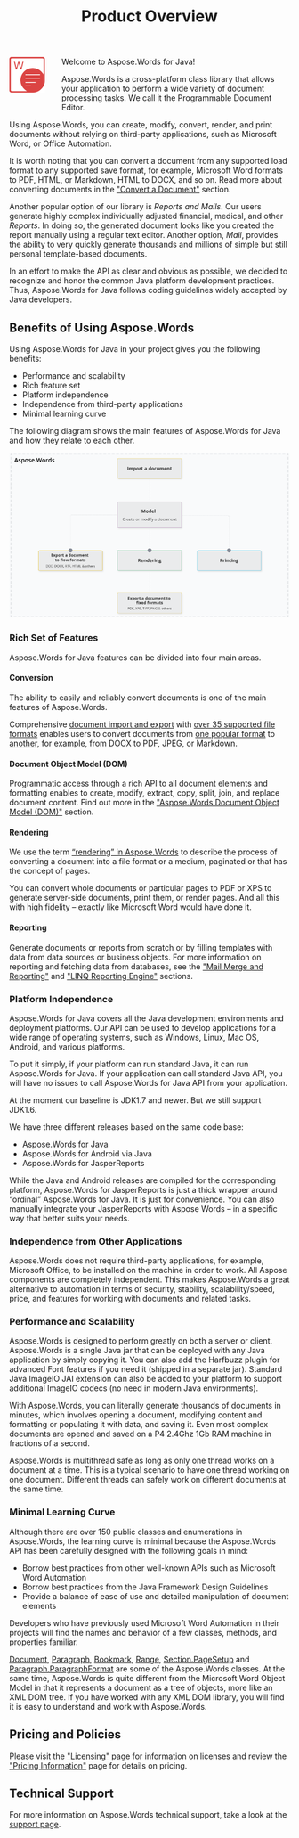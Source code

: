 ﻿---
title: Product Overview
description: "With Aspose.Words for Java you can create, modify, convert, render, and print documents without relying on third-party applications. Aspose.Words is a cross-platform class library."
type: docs
weight: 5
url: /java/product-overview/
aliases:
 - /java/overview-of-aspose-words-in-java/
 - /java/introducing-aspose-words-for-java/
---

<img src="home_1" alt="aspose-words-product" align="left" style="width:64px; margin: 0 30px 30px 0"/>

Welcome to Aspose.Words for Java!

Aspose.Words is a cross-platform class library that allows your application to perform a wide variety of document processing tasks. We call it the Programmable Document Editor.

Using Aspose.Words, you can create, modify, convert, render, and print documents without relying on third-party applications, such as Microsoft Word, or Office Automation.

It is worth noting that you can convert a document from any supported load format to any supported save format, for example, Microsoft Word formats to PDF, HTML, or Markdown, HTML to DOCX, and so on. Read more about converting documents in the ["Convert a Document"](https://docs.aspose.com/words/java/convert-a-document/) section.

Another popular option of our library is *Reports and Mails*. Our users generate highly complex individually adjusted financial, medical, and other *Reports*. In doing so, the generated document looks like you created the report manually using a regular text editor. Another option, *Mail*, provides the ability to very quickly generate thousands and millions of simple but still personal template-based documents.

In an effort to make the API as clear and obvious as possible, we decided to recognize and honor the common Java platform development practices. Thus, Aspose.Words for Java follows coding guidelines widely accepted by Java developers.

## Benefits of Using Aspose.Words

Using Aspose.Words for Java in your project gives you the following benefits:

* Performance and scalability
* Rich feature set
* Platform independence
* Independence from third-party applications
* Minimal learning curve

The following diagram shows the main features of Aspose.Words for Java and how they relate to each other.

<img src="aspose_words-product-features-overview.png" alt="aspose_words-java-product-features-overview" style="width:800px"/>

### Rich Set of Features

Aspose.Words for Java features can be divided into four main areas.

#### Conversion

The ability to easily and reliably convert documents is one of the main features of Aspose.Words.

Comprehensive [document import and export](https://docs.aspose.com/words/java/loading-saving-and-converting/) with [over 35 supported file formats](https://docs.aspose.com/words/java/supported-document-formats/) enables users to convert documents from [one popular format](https://apireference.aspose.com/words/java/com.aspose.words/LoadFormat) to [another](https://apireference.aspose.com/words/java/com.aspose.words/SaveFormat), for example, from DOCX to PDF, JPEG, or Markdown.

#### Document Object Model (DOM)

Programmatic access through a rich API to all document elements and formatting enables to create, modify, extract, copy, split, join, and replace document content. Find out more in the ["Aspose.Words Document Object Model (DOM)"](https://docs.aspose.com/words/java/aspose-words-document-object-model/) section.

#### Rendering

We use the term [“rendering” in Aspose.Words](https://docs.aspose.com/words/java/rendering/) to describe the process of converting a document into a file format or a medium, paginated or that has the concept of pages.

You can convert whole documents or particular pages to PDF or XPS to generate server-side documents, print them, or render pages. And all this with high fidelity – exactly like Microsoft Word would have done it.

#### Reporting

Generate documents or reports from scratch or by filling templates with data from data sources or business objects. For more information on reporting and fetching data from databases, see the ["Mail Merge and Reporting"](https://docs.aspose.com/words/java/mail-merge-and-reporting/) and ["LINQ Reporting Engine"](https://docs.aspose.com/words/java/linq-reporting-engine/) sections.

### Platform Independence

Aspose.Words for Java covers all the Java development environments and deployment platforms. Our API can be used to develop applications for a wide range of operating systems, such as Windows, Linux, Mac OS, Android, and various platforms.

To put it simply, if your platform can run standard Java, it can run Aspose.Words for Java. If your application can call standard Java API, you will have no issues to call Aspose.Words for Java API from your application.

At the moment our baseline is JDK1.7 and newer. But we still support JDK1.6.

We have three different releases based on the same code base:

* Aspose.Words for Java
* Aspose.Words for Android via Java
* Aspose.Words for JasperReports

While the Java and Android releases are compiled for the corresponding platform, Aspose.Words for JasperReports is just a thick wrapper around “ordinal” Aspose.Words for Java. It is just for convenience. You can also manually integrate your JasperReports with Aspose Words – in a specific way that better suits your needs.

### Independence from Other Applications

Aspose.Words does not require third-party applications, for example, Microsoft Office, to be installed on the machine in order to work. All Aspose components are completely independent. This makes Aspose.Words a great alternative to automation in terms of security, stability, scalability/speed, price, and features for working with documents and related tasks.

### Performance and Scalability

Aspose.Words is designed to perform greatly on both a server or client. Aspose.Words is a single Java jar that can be deployed with any Java application by simply copying it. You can also add the Harfbuzz plugin for advanced Font features if you need it (shipped in a separate jar). Standard Java ImageIO JAI extension can also be added to your platform to support additional ImageIO codecs (no need in modern Java environments).

With Aspose.Words, you can literally generate thousands of documents in minutes, which involves opening a document, modifying content and formatting or populating it with data, and saving it. Even most complex documents are opened and saved on a P4 2.4Ghz 1Gb RAM machine in fractions of a second.

Aspose.Words is multithread safe as long as only one thread works on a document at a time. This is a typical scenario to have one thread working on one document. Different threads can safely work on different documents at the same time.

### Minimal Learning Curve

Although there are over 150 public classes and enumerations in Aspose.Words, the learning curve is minimal because the Aspose.Words API has been carefully designed with the following goals in mind:

* Borrow best practices from other well-known APIs such as Microsoft Word Automation
* Borrow best practices from the Java Framework Design Guidelines
* Provide a balance of ease of use and detailed manipulation of document elements

Developers who have previously used Microsoft Word Automation in their projects will find the names and behavior of a few classes, methods, and properties familiar.

[Document](https://apireference.aspose.com/words/java/com.aspose.words/Document), [Paragraph](https://apireference.aspose.com/words/java/com.aspose.words/Paragraph), [Bookmark](https://apireference.aspose.com/words/java/com.aspose.words/Bookmark), [Range](https://apireference.aspose.com/words/java/com.aspose.words/Range), [Section.PageSetup](https://apireference.aspose.com/words/java/com.aspose.words/section#PageSetup) and [Paragraph.ParagraphFormat](https://apireference.aspose.com/words/java/com.aspose.words/paragraph#ParagraphFormat) are some of the Aspose.Words classes. At the same time, Aspose.Words is quite different from the Microsoft Word Object Model in that it represents a document as a tree of objects, more like an XML DOM tree. If you have worked with any XML DOM library, you will find it is easy to understand and work with Aspose.Words.

## Pricing and Policies

Please visit the ["Licensing"](https://docs.aspose.com/words/java/licensing/) page for information on licenses and review the ["Pricing Information"](https://purchase.aspose.com/pricing/words/family) page for details on pricing.

## Technical Support

For more information on Aspose.Words technical support, take a look at the [support page](https://docs.aspose.com/words/java/technical-support/).
